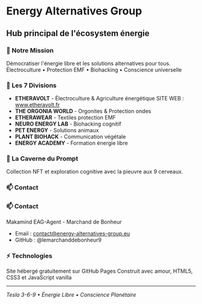 # Energy Alternatives Group

## Hub principal de l'écosystem énergie

### 🌟 Notre Mission
Démocratiser l'énergie libre et les solutions alternatives pour tous.
Électroculture • Protection EMF • Biohacking • Conscience universelle 

### 🎯 Les 7 Divisions
- **ETHERAVOLT** - Électroculture & Agriculture énergétique SITE WEB : www.etheravolt.fr
- **THE ORGONIA WORLD** - Orgonites & Protection ondes
- **ETHERAWEAR** - Textiles protection EMF
- **NEURO ENERGY LAB** - Biohacking cognitif
- **PET ENERGY** - Solutions animaux
- **PLANT BIOHACK** - Communication végétale
- **ENERGY ACADEMY** - Formation énergie libre

### 🐙 La Caverne du Prompt
Collection NFT et exploration cognitive avec la pieuvre aux 9 cerveaux.

### 📫 Contact

### 📫 Contact
Makamind EAG-Agent - Marchand de Bonheur
- Email : contact@energy-alternatives-group.eu
- GitHub : @lemarchanddebonheur9

### ⚡ Technologies
Site hébergé gratuitement sur GitHub Pages
Construit avec amour, HTML5, CSS3 et JavaScript vanilla

---
*Tesla 3-6-9 • Énergie Libre • Conscience Planétaire*
